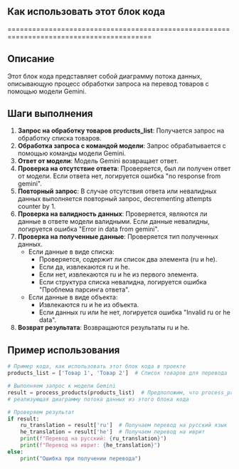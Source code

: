 ## Как использовать этот блок кода
=========================================================================================

Описание
-------------------------
Этот блок кода представляет собой диаграмму потока данных, описывающую процесс обработки запроса на перевод товаров с помощью модели Gemini.

Шаги выполнения
-------------------------
1. **Запрос на обработку товаров products_list**: Получается запрос на обработку списка товаров.
2. **Обработка запроса с командой модели**: Запрос обрабатывается с помощью команды модели Gemini.
3. **Ответ от модели**: Модель Gemini возвращает ответ.
4. **Проверка на отсутствие ответа**: Проверяется, был ли получен ответ от модели. Если ответа нет, логируется ошибка "no response from gemini".
5. **Повторный запрос**: В случае отсутствия ответа или невалидных данных выполняется повторный запрос, decrementing attempts counter by 1.
6. **Проверка на валидность данных**: Проверяется, являются ли данные в ответе модели валидными. Если данные невалидны, логируется ошибка "Error in data from gemini".
7. **Проверка на полученные данные**: Проверяется тип полученных данных. 
    - Если данные в виде списка:
        - Проверяется, содержит ли список два элемента (ru и he). 
        - Если да, извлекаются ru и he.
        - Если нет, извлекаются ru и he из первого элемента.
        - Если структура списка невалидна, логируется ошибка "Проблема парсинга ответа".
    - Если данные в виде объекта:
        - Извлекаются ru и he из объекта.
        - Если данных ru или he нет, логируется ошибка "Invalid ru or he data".
8. **Возврат результата**: Возвращаются результаты ru и he.


Пример использования
-------------------------

```python
# Пример кода, как использовать этот блок кода в проекте
products_list = ['Товар 1', 'Товар 2']  # Список товаров для перевода

# Выполняем запрос к модели Gemini
result = process_products(products_list)  # Предположим, что process_products - это функция, 
# реализующая диаграмму потока данных из этого блока кода

# Проверяем результат
if result:
    ru_translation = result['ru']  # Получаем перевод на русский язык
    he_translation = result['he']  # Получаем перевод на иврит
    print(f"Перевод на русский: {ru_translation}")
    print(f"Перевод на иврит: {he_translation}")
else:
    print("Ошибка при получении перевода")

```